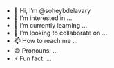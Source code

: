 - 👋 Hi, I’m @soheybdelavary
- 👀 I’m interested in ...
- 🌱 I’m currently learning ...
- 💞️ I’m looking to collaborate on ...
- 📫 How to reach me ...
- 😄 Pronouns: ...
- ⚡ Fun fact: ...

<!---
soheybdelavary/soheybdelavary is a ✨ special ✨ repository because its `README.md` (this file) appears on your GitHub profile.
You can click the Preview link to take a look at your changes.
--->
